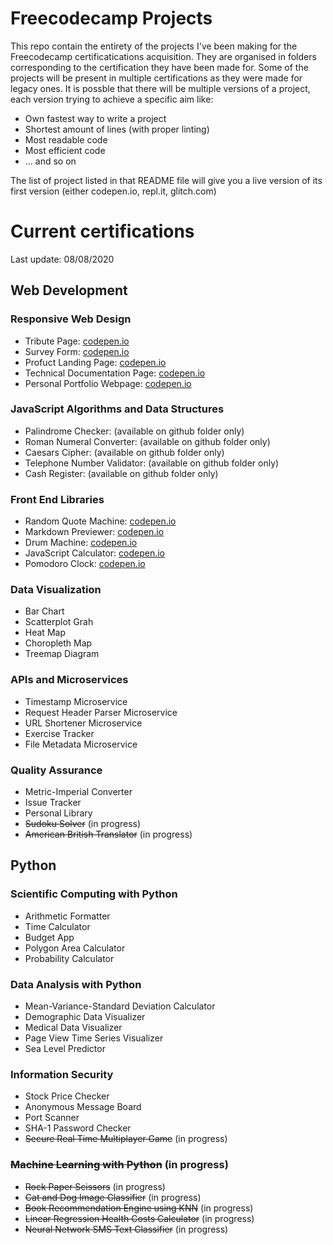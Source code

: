 # Freecodecamp Projects

This repo contain the entirety of the projects I've been making for the Freecodecamp certificatications acquisition. They are organised in folders corresponding to the certification they have been made for. Some of the projects will be present in multiple certifications as they were made for legacy ones.
It is possble that there will be multiple versions of a project, each version trying to achieve a specific aim like:
 - Own fastest way to write a project
 - Shortest amount of lines (with proper linting)
 - Most readable code
 - Most efficient code
 - ... and so on

The list of project listed in that README file will give you a live version of its first version (either codepen.io, repl.it, glitch.com)

# Current certifications
Last update: 08/08/2020

## Web Development
### Responsive Web Design

 - Tribute Page: [codepen.io](https://codepen.io/quentinmendev/full/abOeaLQ)
 - Survey Form: [codepen.io](https://codepen.io/quentinmendev/full/abvKMLe)
 - Profuct Landing Page: [codepen.io](https://codepen.io/quentinmendev/full/PoPBJNv)
 - Technical Documentation Page: [codepen.io](https://codepen.io/quentinmendev/full/yLYqPwG)
 - Personal Portfolio Webpage: [codepen.io](https://codepen.io/quentinmendev/full/gOajvNa)

### JavaScript Algorithms and Data Structures

 - Palindrome Checker: (available on github folder only)
 - Roman Numeral Converter: (available on github folder only)
 - Caesars Cipher: (available on github folder only)
 - Telephone Number Validator: (available on github folder only)
 - Cash Register: (available on github folder only)

### Front End Libraries

 - Random Quote Machine: [codepen.io](https://codepen.io/quentinmendev/full/eYpQBbz)
 - Markdown Previewer: [codepen.io](https://codepen.io/quentinmendev/full/xxwQMdO)
 - Drum Machine: [codepen.io](https://codepen.io/quentinmendev/full/qBOQvEV)
 - JavaScript Calculator: [codepen.io](https://codepen.io/quentinmendev/full/KKdJxGX)
 - Pomodoro Clock: [codepen.io](https://codepen.io/quentinmendev/full/vYNMLZQ)

### Data Visualization

 - Bar Chart
 - Scatterplot Grah
 - Heat Map
 - Choropleth Map
 - Treemap Diagram

### APIs and Microservices

 - Timestamp Microservice
 - Request Header Parser Microservice
 - URL Shortener Microservice
 - Exercise Tracker
 - File Metadata Microservice

### Quality Assurance

 - Metric-Imperial Converter
 - Issue Tracker
 - Personal Library
 - ~~Sudoku Solver~~ (in progress)
 - ~~American British Translator~~ (in progress)

## Python
### Scientific Computing with Python

 - Arithmetic Formatter
 - Time Calculator
 - Budget App
 - Polygon Area Calculator
 - Probability Calculator

### Data Analysis with Python

 - Mean-Variance-Standard Deviation Calculator
 - Demographic Data Visualizer
 - Medical Data Visualizer
 - Page View Time Series Visualizer
 - Sea Level Predictor

### Information Security

 - Stock Price Checker
 - Anonymous Message Board
 - Port Scanner
 - SHA-1 Password Checker
 - ~~Secure Real Time Multiplayer Game~~ (in progress)

### ~~Machine Learning with Python~~ (in progress)

 - ~~Rock Paper Scissors~~ (in progress)
 - ~~Cat and Dog Image Classifier~~ (in progress)
 - ~~Book Recommendation Engine using KNN~~ (in progress)
 - ~~Linear Regression Health Costs Calculator~~ (in progress)
 - ~~Neural Network SMS Text Classifier~~ (in progress)

[comment]: <> (# Legacy certifications)
[comment]: <> (Last update: 08/08/2020)
[comment]: <> (### Legacy Front End)
[comment]: <> (### Legacy Back End)
[comment]: <> (### Legacy Data Visualization)
[comment]: <> (### Legacy Information Security and Quality Assurance)
